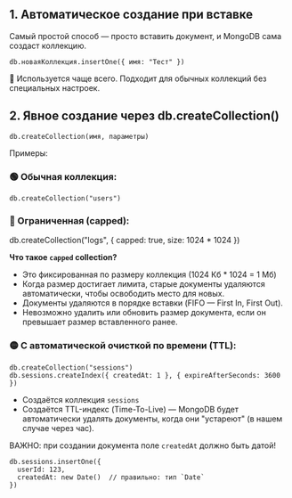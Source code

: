 ## 1. Автоматическое создание при вставкеСамый простой способ — просто вставить документ, и MongoDB сама создаст коллекцию.```db.новаяКоллекция.insertOne({ имя: "Тест" })```📌 Используется чаще всего. Подходит для обычных коллекций без специальных настроек.## 2. Явное создание через db.createCollection()```db.createCollection(имя, параметры)```Примеры:### 🟢 Обычная коллекция:```db.createCollection("users")```### 🔵 Ограниченная (capped):db.createCollection("logs", { capped: true, size: 1024 * 1024 })**Что такое `capped` collection?**- Это фиксированная по размеру коллекция (1024 Кб * 1024 = 1 Мб)- Когда размер достигает лимита, старые документы удаляются автоматически, чтобы освободить место для новых.- Документы удаляются в порядке вставки (FIFO — First In, First Out).- Невозможно удалить или обновить размер документа, если он превышает размер вставленного ранее.### 🟡 С автоматической очисткой по времени (TTL):```db.createCollection("sessions")db.sessions.createIndex({ createdAt: 1 }, { expireAfterSeconds: 3600 })```- Создаётся коллекция `sessions`- Создаётся TTL-индекс (Time-To-Live) — MongoDB будет автоматически удалять документы, когда они "устареют" (в нашем случае через час).ВАЖНО: при создании документа поле `createdAt` должно быть датой!```db.sessions.insertOne({  userId: 123,  createdAt: new Date()  // правильно: тип `Date`})```